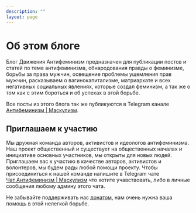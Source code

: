 ```yaml
---
description: ""
layout: page
---
```


# Об этом блоге

Блог Движения Антифеминизм предназначен для публикации постов и статей по теме антифеминизма, обнародования правды о феминизме, борьбы за права мужчин, освещение проблемы ущемления прав мужчин, расказываем о вагинокапитализме, матриархате и всех негативных социальных явлениях, которые создал феминизм, а так же о том как с этим бороться и об успехах в этой борьбе.

Все посты из этого блога так же публикуются в Telegram канале [Антифеминизм&nbsp;|&nbsp;Маскулизм](https://t.me/antifem_battle).

## Приглашаем к участию

Мы дружная команда авторов, активистов и идеологов антифеминизма. Наш проект общественный и существует на общественных началах и инициативе основных участников, мы открыты для новых людей. Приглашаем вас к участию в качестве авторов, активистов и волонтеров, мы будем рады любой помощи проекту. Чтобы присоединиться к нашей команде напишите в Telegram чате [Чат&nbsp;Антифеминизм&nbsp;|&nbsp;Маскулизм](https://t.me/antifem_battle_chat) что хотите учавствовать, либо в личные сообщения любому админу этого чата.

Не забывайте поддерживать нас [донатом](./donate), нам очень нужна ваша помощь в этой нелегкой борьбе.
